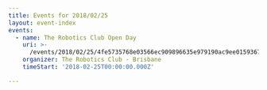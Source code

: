 ```yaml
---
title: Events for 2018/02/25
layout: event-index
events:
  - name: The Robotics Club Open Day
    uri: >-
      /events/2018/02/25/4fe5735768e03566ec909896635e979190ac9ee015936796140003c5fea9c687
    organizer: The Robotics Club - Brisbane
    timeStart: '2018-02-25T00:00:00.000Z'

---
```

